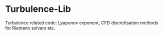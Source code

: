# Turbulence-Lib
Turbulence related code: Lyapunov exponent, CFD discretisation methods for Riemann solvers etc.
